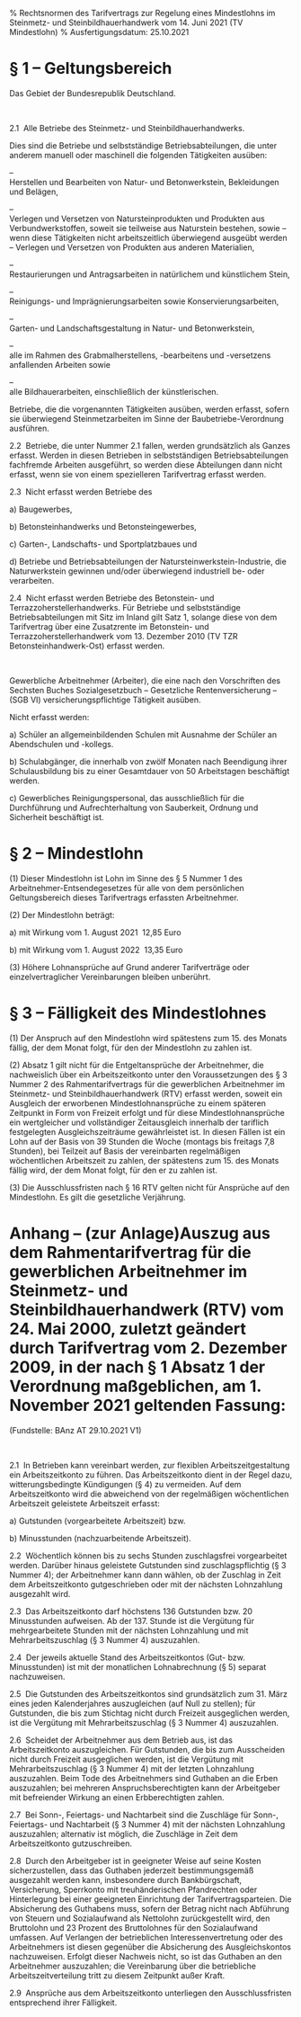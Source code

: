 % Rechtsnormen des Tarifvertrags zur Regelung eines Mindestlohns im Steinmetz- und Steinbildhauerhandwerk vom 14. Juni 2021 (TV Mindestlohn)
% Ausfertigungsdatum: 25.10.2021
 
# § 1 – Geltungsbereich

Das Gebiet der Bundesrepublik Deutschland.

 

2.1  Alle Betriebe des Steinmetz- und Steinbildhauerhandwerks.

Dies sind die Betriebe und selbstständige Betriebsabteilungen, die unter anderem manuell oder maschinell die folgenden Tätigkeiten ausüben:

–  
Herstellen und Bearbeiten von Natur- und Betonwerkstein, Bekleidungen und Belägen,

–  
Verlegen und Versetzen von Natursteinprodukten und Produkten aus Verbundwerkstoffen, soweit sie teilweise aus Naturstein bestehen, sowie – wenn diese Tätigkeiten nicht arbeitszeitlich überwiegend ausgeübt werden – Verlegen und Versetzen von Produkten aus anderen Materialien,

–  
Restaurierungen und Antragsarbeiten in natürlichem und künstlichem Stein,

–  
Reinigungs- und Imprägnierungsarbeiten sowie Konservierungsarbeiten,

–  
Garten- und Landschaftsgestaltung in Natur- und Betonwerkstein,

–  
alle im Rahmen des Grabmalherstellens, -bearbeitens und -versetzens anfallenden Arbeiten sowie

–  
alle Bildhauerarbeiten, einschließlich der künstlerischen.

Betriebe, die die vorgenannten Tätigkeiten ausüben, werden erfasst, sofern sie überwiegend Steinmetzarbeiten im Sinne der Baubetriebe-Verordnung ausführen.

2.2  Betriebe, die unter Nummer 2.1 fallen, werden grundsätzlich als Ganzes erfasst. Werden in diesen Betrieben in selbstständigen Betriebsabteilungen fachfremde Arbeiten ausgeführt, so werden diese Abteilungen dann nicht erfasst, wenn sie von einem spezielleren Tarifvertrag erfasst werden.

2.3  Nicht erfasst werden Betriebe des

a) Baugewerbes,

b) Betonsteinhandwerks und Betonsteingewerbes,

c) Garten-, Landschafts- und Sportplatzbaues und

d) Betriebe und Betriebsabteilungen der Natursteinwerkstein-Industrie, die Naturwerkstein gewinnen und/oder überwiegend industriell be- oder verarbeiten.

2.4  Nicht erfasst werden Betriebe des Betonstein- und Terrazzoherstellerhandwerks. Für Betriebe und selbstständige Betriebsabteilungen mit Sitz im Inland gilt Satz 1, solange diese von dem Tarifvertrag über eine Zusatzrente im Betonstein- und Terrazzoherstellerhandwerk vom 13. Dezember 2010 (TV TZR Betonsteinhandwerk-Ost) erfasst werden.

 

Gewerbliche Arbeitnehmer (Arbeiter), die eine nach den Vorschriften des Sechsten Buches Sozialgesetzbuch – Gesetzliche Rentenversicherung – (SGB VI) versicherungspflichtige Tätigkeit ausüben.

Nicht erfasst werden:

a) Schüler an allgemeinbildenden Schulen mit Ausnahme der Schüler an Abendschulen und -kollegs.

b) Schulabgänger, die innerhalb von zwölf Monaten nach Beendigung ihrer Schulausbildung bis zu einer Gesamtdauer von 50 Arbeitstagen beschäftigt werden.

c) Gewerbliches Reinigungspersonal, das ausschließlich für die Durchführung und Aufrechterhaltung von Sauberkeit, Ordnung und Sicherheit beschäftigt ist.

# § 2 – Mindestlohn

(1) Dieser Mindestlohn ist Lohn im Sinne des § 5 Nummer 1 des Arbeitnehmer-Entsendegesetzes für alle von dem persönlichen Geltungsbereich dieses Tarifvertrags erfassten Arbeitnehmer.

(2) Der Mindestlohn beträgt:

a) mit Wirkung vom 1. August 2021  12,85 Euro

b) mit Wirkung vom 1. August 2022  13,35 Euro

(3) Höhere Lohnansprüche auf Grund anderer Tarifverträge oder einzelvertraglicher Vereinbarungen bleiben unberührt.

# § 3 – Fälligkeit des Mindestlohnes

(1) Der Anspruch auf den Mindestlohn wird spätestens zum 15. des Monats fällig, der dem Monat folgt, für den der Mindestlohn zu zahlen ist.

(2) Absatz 1 gilt nicht für die Entgeltansprüche der Arbeitnehmer, die nachweislich über ein Arbeitszeitkonto unter den Voraussetzungen des § 3 Nummer 2 des Rahmentarifvertrags für die gewerblichen Arbeitnehmer im Steinmetz- und Steinbildhauerhandwerk (RTV) erfasst werden, soweit ein Ausgleich der erworbenen Mindestlohnansprüche zu einem späteren Zeitpunkt in Form von Freizeit erfolgt und für diese Mindestlohnansprüche ein wertgleicher und vollständiger Zeitausgleich innerhalb der tariflich festgelegten Ausgleichszeiträume gewährleistet ist. In diesen Fällen ist ein Lohn auf der Basis von 39 Stunden die Woche (montags bis freitags 7,8 Stunden), bei Teilzeit auf Basis der vereinbarten regelmäßigen wöchentlichen Arbeitszeit zu zahlen, der spätestens zum 15. des Monats fällig wird, der dem Monat folgt, für den er zu zahlen ist.

(3) Die Ausschlussfristen nach § 16 RTV gelten nicht für Ansprüche auf den Mindestlohn. Es gilt die gesetzliche Verjährung.

# Anhang – (zur Anlage)Auszug aus dem Rahmentarifvertrag für die gewerblichen Arbeitnehmer im Steinmetz- und Steinbildhauerhandwerk (RTV) vom 24. Mai 2000, zuletzt geändert durch Tarifvertrag vom 2. Dezember 2009, in der nach § 1 Absatz 1 der Verordnung maßgeblichen, am 1. November 2021 geltenden Fassung:

(Fundstelle: BAnz AT 29.10.2021 V1)

 

2.1  In Betrieben kann vereinbart werden, zur flexiblen Arbeitszeitgestaltung ein Arbeitszeitkonto zu führen. Das Arbeitszeitkonto dient in der Regel dazu, witterungsbedingte Kündigungen (§ 4) zu vermeiden. Auf dem Arbeitszeitkonto wird die abweichend von der regelmäßigen wöchentlichen Arbeitszeit geleistete Arbeitszeit erfasst:

a) Gutstunden (vorgearbeitete Arbeitszeit) bzw.

b) Minusstunden (nachzuarbeitende Arbeitszeit).

2.2  Wöchentlich können bis zu sechs Stunden zuschlagsfrei vorgearbeitet werden. Darüber hinaus geleistete Gutstunden sind zuschlagspflichtig (§ 3 Nummer 4); der Arbeitnehmer kann dann wählen, ob der Zuschlag in Zeit dem Arbeitszeitkonto gutgeschrieben oder mit der nächsten Lohnzahlung ausgezahlt wird.

2.3  Das Arbeitszeitkonto darf höchstens 136 Gutstunden bzw. 20 Minusstunden aufweisen. Ab der 137. Stunde ist die Vergütung für mehrgearbeitete Stunden mit der nächsten Lohnzahlung und mit Mehrarbeitszuschlag (§ 3 Nummer 4) auszuzahlen.

2.4  Der jeweils aktuelle Stand des Arbeitszeitkontos (Gut- bzw. Minusstunden) ist mit der monatlichen Lohnabrechnung (§ 5) separat nachzuweisen.

2.5  Die Gutstunden des Arbeitszeitkontos sind grundsätzlich zum 31. März eines jeden Kalenderjahres auszugleichen (auf Null zu stellen); für Gutstunden, die bis zum Stichtag nicht durch Freizeit ausgeglichen werden, ist die Vergütung mit Mehrarbeitszuschlag (§ 3 Nummer 4) auszuzahlen.

2.6  Scheidet der Arbeitnehmer aus dem Betrieb aus, ist das Arbeitszeitkonto auszugleichen. Für Gutstunden, die bis zum Ausscheiden nicht durch Freizeit ausgeglichen werden, ist die Vergütung mit Mehrarbeitszuschlag (§ 3 Nummer 4) mit der letzten Lohnzahlung auszuzahlen. Beim Tode des Arbeitnehmers sind Guthaben an die Erben auszuzahlen; bei mehreren Anspruchsberechtigten kann der Arbeitgeber mit befreiender Wirkung an einen Erbberechtigten zahlen.

2.7  Bei Sonn-, Feiertags- und Nachtarbeit sind die Zuschläge für Sonn-, Feiertags- und Nachtarbeit (§ 3 Nummer 4) mit der nächsten Lohnzahlung auszuzahlen; alternativ ist möglich, die Zuschläge in Zeit dem Arbeitszeitkonto gutzuschreiben.

2.8  Durch den Arbeitgeber ist in geeigneter Weise auf seine Kosten sicherzustellen, dass das Guthaben jederzeit bestimmungsgemäß ausgezahlt werden kann, insbesondere durch Bankbürgschaft, Versicherung, Sperrkonto mit treuhänderischen Pfandrechten oder Hinterlegung bei einer geeigneten Einrichtung der Tarifvertragsparteien. Die Absicherung des Guthabens muss, sofern der Betrag nicht nach Abführung von Steuern und Sozialaufwand als Nettolohn zurückgestellt wird, den Bruttolohn und 23 Prozent des Bruttolohnes für den Sozialaufwand umfassen. Auf Verlangen der betrieblichen Interessenvertretung oder des Arbeitnehmers ist diesen gegenüber die Absicherung des Ausgleichskontos nachzuweisen. Erfolgt dieser Nachweis nicht, so ist das Guthaben an den Arbeitnehmer auszuzahlen; die Vereinbarung über die betriebliche Arbeitszeitverteilung tritt zu diesem Zeitpunkt außer Kraft.

2.9  Ansprüche aus dem Arbeitszeitkonto unterliegen den Ausschlussfristen entsprechend ihrer Fälligkeit.
